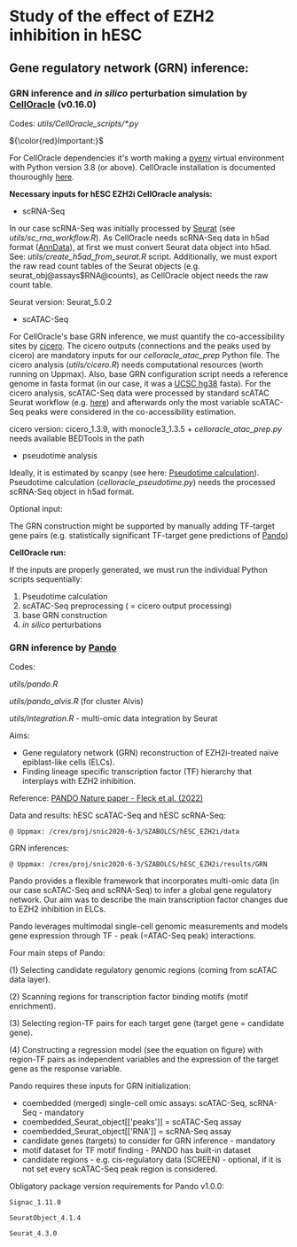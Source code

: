 # Study of the effect of EZH2 inhibition in hESC
## **Gene regulatory network (GRN) inference:**

### GRN inference and _in silico_ perturbation simulation by [CellOracle](https://morris-lab.github.io/CellOracle.documentation/) (v0.16.0)

Codes: 
_utils/CellOracle_scripts/*.py_

${\color{red}Important:}$

For CellOracle dependencies it's worth making a [pyenv](https://github.com/pyenv/pyenv) virtual environment with Python version 3.8 (or above). CellOracle installation is documented thouroughly [here](https://morris-lab.github.io/CellOracle.documentation/installation/index.html).

**Necessary inputs for hESC EZH2i CellOracle analysis:** 
- scRNA-Seq

In our case scRNA-Seq was initially processed by [Seurat](https://satijalab.org/seurat/articles/get_started.html) (see _utils/sc_rna_workflow.R_). As CellOracle needs scRNA-Seq data in h5ad format ([AnnData](https://anndata.readthedocs.io/en/latest/)), at first we must convert Seurat data object into h5ad. See: _utils/create_h5ad_from_seurat.R_ script.
Additionally, we must export the raw read count tables of the Seurat objects (e.g. seurat_obj@assays$RNA@counts), as CellOracle object needs the raw count table. 

Seurat version: Seurat_5.0.2

- scATAC-Seq

For CellOracle's base GRN inference, we must quantify the co-accessibility sites by [cicero](https://cole-trapnell-lab.github.io/cicero-release/). The cicero outputs (connections and the peaks used by cicero) are mandatory inputs for our _celloracle_atac_prep_ Python file. The cicero analysis (_utils/cicero.R_) needs computational resources (worth running on Uppmax). Also, base GRN configuration script needs a reference genome in fasta format (in our case, it was a [UCSC hg38](https://hgdownload.soe.ucsc.edu/goldenPath/hg38/bigZips/) fasta). For the cicero analysis, scATAC-Seq data were processed by standard scATAC Seurat workflow (e.g. [here](https://satijalab.org/seurat/archive/v3.1/atacseq_integration_vignette)) and afterwards only the most variable scATAC-Seq peaks were considered in the co-accessibility estimation. 

cicero version: cicero_1.3.9, with monocle3_1.3.5 + _celloracle_atac_prep.py_ needs available BEDTools in the path  

- pseudotime analysis

Ideally, it is estimated by scanpy (see here: [Pseudotime calculation](https://morris-lab.github.io/CellOracle.documentation/tutorials/pseudotime.html)). Pseudotime calculation (_celloracle_pseudotime.py_) needs the processed scRNA-Seq object in h5ad format. 

Optional input:

The GRN construction might be supported by manually adding TF-target gene pairs (e.g. statistically significant TF-target gene predictions of [Pando](https://github.com/quadbio/Pando))

**CellOracle run:**

If the inputs are properly generated, we must run the individual Python scripts sequentially: 

1. Pseudotime calculation
2. scATAC-Seq preprocessing ( = cicero output processing)
3. base GRN construction
4. _in silico_ perturbations

### GRN inference by [Pando](https://github.com/quadbio/Pando/)

Codes:

_utils/pando.R_

_utils/pando_alvis.R_ (for cluster Alvis)

_utils/integration.R_ - multi-omic data integration by Seurat

Aims:

- Gene regulatory network (GRN) reconstruction of EZH2i-treated naïve epiblast-like cells (ELCs).
- Finding lineage specific transcription factor (TF) hierarchy that interplays with EZH2 inhibition.

Reference: [PANDO Nature paper - Fleck et al. (2022)](https://www.nature.com/articles/s41586-022-05279-8)

Data and results:
hESC scATAC-Seq and hESC scRNA-Seq:

    @ Uppmax: /crex/proj/snic2020-6-3/SZABOLCS/hESC_EZH2i/data  

GRN inferences:

    @ Uppmax: /crex/proj/snic2020-6-3/SZABOLCS/hESC_EZH2i/results/GRN

Pando provides a flexible framework that incorporates multi-omic data (in our case scATAC-Seq and scRNA-Seq) to infer a global gene regulatory network. Our aim was to describe the main transcription factor changes due to EZH2 inhibition in ELCs.

Pando leverages multimodal single-cell genomic measurements and models gene expression through TF - peak (=ATAC-Seq peak) interactions. 

Four main steps of Pando:

(1) Selecting candidate regulatory genomic regions (coming from scATAC data layer).

(2) Scanning regions for transcription factor binding motifs (motif enrichment).

(3) Selecting region-TF pairs for each target gene (target gene = candidate gene).

(4) Constructing a regression model (see the equation on figure) with region-TF pairs as independent variables and the expression of the target gene as the response variable.

Pando requires these inputs for GRN initialization:

- coembedded (merged) single-cell omic assays: scATAC-Seq, scRNA-Seq - mandatory
- coembedded_Seurat_object[['peaks']] = scATAC-Seq assay
- coembedded_Seurat_object[['RNA']] = scRNA-Seq assay
- candidate genes (targets) to consider for GRN inference - mandatory
- motif dataset for TF motif finding - PANDO has built-in dataset
- candidate regions - e.g. cis-regulatory data (SCREEN) - optional, if it is not set every scATAC-Seq peak region is considered.

Obligatory package version requirements for Pando v1.0.0:

    Signac_1.11.0
        
    SeuratObject_4.1.4
        
    Seurat_4.3.0


